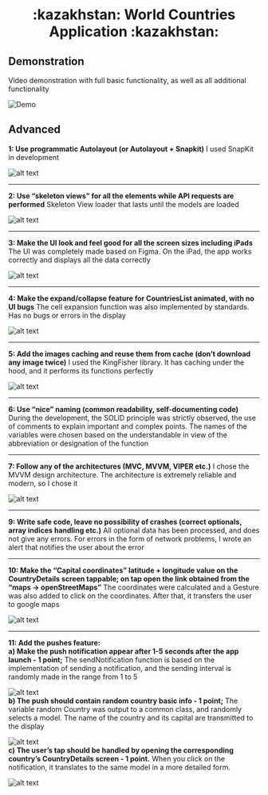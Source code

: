 <h1 align="center">
  :kazakhstan:	 World Countries Application :kazakhstan:	
</h1>


## Demonstration
Video demonstration with full basic functionality, as well as all additional functionality

![Demo](base-demo.gif)

## Advanced

**1: Use programmatic Autolayout (or Autolayout + Snapkit)**
I used SnapKit in development

![alt text](1.png)

---
**2: Use “skeleton views” for all the elements while API requests are performed**
Skeleton View loader that lasts until the models are loaded

![alt text](2.gif)
 
 ---
**3: Make the UI look and feel good for all the screen sizes including iPads**
The UI was completely made based on Figma. On the iPad, the app works correctly and displays all the data correctly

![alt text](3.png)

---
**4: Make the expand/collapse feature for CountriesList animated, with no UI bugs**
The cell expansion function was also implemented by standards. Has no bugs or errors in the display

![alt text](4.gif)

---
**5: Add the images caching and reuse them from cache (don’t download any image twice)**
I used the KingFisher library. It has caching under the hood, and it performs its functions perfectly

![alt text](5.png)

---
**6: Use “nice” naming (common readability, self-documenting code)**
During the development, the SOLID principle was strictly observed, the use of comments to explain important and complex points. The names of the variables were chosen based on the understandable in view of the abbreviation or designation of the function

---
**7: Follow any of the architectures (MVC, MVVM, VIPER etc.)**
I chose the MVVM design architecture. The architecture is extremely reliable and modern, so I chose it

![alt text](7.png)

---
**9: Write safe code, leave no possibility of crashes (correct optionals, array indices handling etc.)**
All optional data has been processed, and does not give any errors. For errors in the form of network problems, I wrote an alert that notifies the user about the error

---
**10: Make the “Capital coordinates” latitude + longitude value on the CountryDetails screen tappable; on tap open the link obtained from the “maps → openStreetMaps”**
The coordinates were calculated and a Gesture was also added to click on the coordinates. After that, it transfers the user to google maps


![alt text](10.gif)

---
**11: Add the pushes feature:**
 <br />
**a) Make the push notification appear after 1-5 seconds after the app launch - 1 point;**
The sendNotification function is based on the implementation of sending a notification, and the sending interval is randomly made in the range from 1 to 5

![alt text](11a.png)
 <br />
**b) The push should contain random country basic info - 1 point;** 
The variable random Country was output to a common class, and randomly selects a model. The name of the country and its capital are transmitted to the display

![alt text](11b.png)
 <br />
**c) The user’s tap should be handled by opening the corresponding country’s CountryDetails screen - 1 point.**
When you click on the notification, it translates to the same model in a more detailed form.

![alt text](11c.gif)






